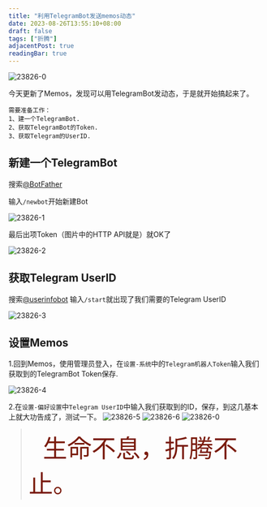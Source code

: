 ```yaml
---
title: "利用TelegramBot发送memos动态"
date: 2023-08-26T13:55:10+08:00
draft: false
tags: ["折腾"]
adjacentPost: true
readingBar: true
---
```


![23826-0](https://cdn.jsdelivr.net/gh/tosspi/mumu@main/uPic/23826-0.png)

今天更新了Memos，发现可以用TelegramBot发动态，于是就开始搞起来了。

```
需要准备工作：
1、建一个TelegramBot.
2、获取TelegramBot的Token.
3、获取Telegram的UserID.
```
## 新建一个TelegramBot
搜索[@BotFather](https://t.me/BotFather)

输入`/newbot`开始新建Bot

![23826-1](https://cdn.jsdelivr.net/gh/tosspi/mumu@main/uPic/23826-1.png)


最后出项Token（图片中的HTTP API就是）就OK了

![23826-2](https://cdn.jsdelivr.net/gh/tosspi/mumu@main/uPic/23826-2.png)

## 获取Telegram UserID

搜索[@userinfobot](https://t.me/userinfobot) 输入`/start`就出现了我们需要的Telegram UserID

![23826-3](https://cdn.jsdelivr.net/gh/tosspi/mumu@main/uPic/23826-3.png)

## 设置Memos
1.回到Memos，使用管理员登入，在`设置-系统`中的`Telegram机器人Token`输入我们获取到的TelegramBot Token保存.

![23826-4](https://cdn.jsdelivr.net/gh/tosspi/mumu@main/uPic/23826-4.png)

2.在`设置-偏好设置`中`Telegram UserID`中输入我们获取到的ID，保存，到这几基本上就大功告成了，测试一下。
![23826-5](https://cdn.jsdelivr.net/gh/tosspi/mumu@main/uPic/23826-5.png)
![23826-6](https://cdn.jsdelivr.net/gh/tosspi/mumu@main/uPic/23826-6.png)
![23826-0](https://cdn.jsdelivr.net/gh/tosspi/mumu@main/uPic/23826-0.png)



>&emsp;&emsp;<font size=9 color=#7a1b0c>生命不息，折腾不止。</font>